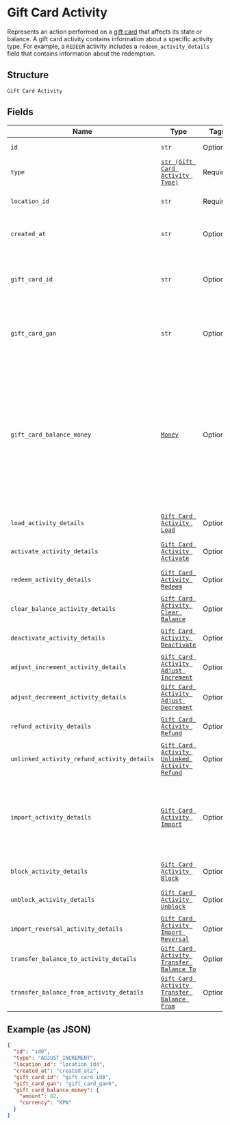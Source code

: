 
# Gift Card Activity

Represents an action performed on a [gift card](../../doc/models/gift-card.md) that affects its state or balance.
A gift card activity contains information about a specific activity type. For example, a `REDEEM` activity
includes a `redeem_activity_details` field that contains information about the redemption.

## Structure

`Gift Card Activity`

## Fields

| Name | Type | Tags | Description |
|  --- | --- | --- | --- |
| `id` | `str` | Optional | The Square-assigned ID of the gift card activity. |
| `type` | [`str (Gift Card Activity Type)`](../../doc/models/gift-card-activity-type.md) | Required | Indicates the type of [gift card activity](../../doc/models/gift-card-activity.md). |
| `location_id` | `str` | Required | The ID of the [business location](entity:Location) where the activity occurred. |
| `created_at` | `str` | Optional | The timestamp when the gift card activity was created, in RFC 3339 format. |
| `gift_card_id` | `str` | Optional | The gift card ID. When creating a gift card activity, `gift_card_id` is not required if<br>`gift_card_gan` is specified. |
| `gift_card_gan` | `str` | Optional | The gift card account number (GAN). When creating a gift card activity, `gift_card_gan`<br>is not required if `gift_card_id` is specified. |
| `gift_card_balance_money` | [`Money`](../../doc/models/money.md) | Optional | Represents an amount of money. `Money` fields can be signed or unsigned.<br>Fields that do not explicitly define whether they are signed or unsigned are<br>considered unsigned and can only hold positive amounts. For signed fields, the<br>sign of the value indicates the purpose of the money transfer. See<br>[Working with Monetary Amounts](https://developer.squareup.com/docs/build-basics/working-with-monetary-amounts)<br>for more information. |
| `load_activity_details` | [`Gift Card Activity Load`](../../doc/models/gift-card-activity-load.md) | Optional | Represents details about a `LOAD` [gift card activity type](../../doc/models/gift-card-activity-type.md). |
| `activate_activity_details` | [`Gift Card Activity Activate`](../../doc/models/gift-card-activity-activate.md) | Optional | Represents details about an `ACTIVATE` [gift card activity type](../../doc/models/gift-card-activity-type.md). |
| `redeem_activity_details` | [`Gift Card Activity Redeem`](../../doc/models/gift-card-activity-redeem.md) | Optional | Represents details about a `REDEEM` [gift card activity type](../../doc/models/gift-card-activity-type.md). |
| `clear_balance_activity_details` | [`Gift Card Activity Clear Balance`](../../doc/models/gift-card-activity-clear-balance.md) | Optional | Represents details about a `CLEAR_BALANCE` [gift card activity type](../../doc/models/gift-card-activity-type.md). |
| `deactivate_activity_details` | [`Gift Card Activity Deactivate`](../../doc/models/gift-card-activity-deactivate.md) | Optional | Represents details about a `DEACTIVATE` [gift card activity type](../../doc/models/gift-card-activity-type.md). |
| `adjust_increment_activity_details` | [`Gift Card Activity Adjust Increment`](../../doc/models/gift-card-activity-adjust-increment.md) | Optional | Represents details about an `ADJUST_INCREMENT` [gift card activity type](../../doc/models/gift-card-activity-type.md). |
| `adjust_decrement_activity_details` | [`Gift Card Activity Adjust Decrement`](../../doc/models/gift-card-activity-adjust-decrement.md) | Optional | Represents details about an `ADJUST_DECREMENT` [gift card activity type](../../doc/models/gift-card-activity-type.md). |
| `refund_activity_details` | [`Gift Card Activity Refund`](../../doc/models/gift-card-activity-refund.md) | Optional | Represents details about a `REFUND` [gift card activity type](../../doc/models/gift-card-activity-type.md). |
| `unlinked_activity_refund_activity_details` | [`Gift Card Activity Unlinked Activity Refund`](../../doc/models/gift-card-activity-unlinked-activity-refund.md) | Optional | Represents details about an `UNLINKED_ACTIVITY_REFUND` [gift card activity type](../../doc/models/gift-card-activity-type.md). |
| `import_activity_details` | [`Gift Card Activity Import`](../../doc/models/gift-card-activity-import.md) | Optional | Represents details about an `IMPORT` [gift card activity type](../../doc/models/gift-card-activity-type.md).<br>This activity type is used when Square imports a third-party gift card, in which case the<br>`gan_source` of the gift card is set to `OTHER`. |
| `block_activity_details` | [`Gift Card Activity Block`](../../doc/models/gift-card-activity-block.md) | Optional | Represents details about a `BLOCK` [gift card activity type](../../doc/models/gift-card-activity-type.md). |
| `unblock_activity_details` | [`Gift Card Activity Unblock`](../../doc/models/gift-card-activity-unblock.md) | Optional | Represents details about an `UNBLOCK` [gift card activity type](../../doc/models/gift-card-activity-type.md). |
| `import_reversal_activity_details` | [`Gift Card Activity Import Reversal`](../../doc/models/gift-card-activity-import-reversal.md) | Optional | Represents details about an `IMPORT_REVERSAL` [gift card activity type](../../doc/models/gift-card-activity-type.md). |
| `transfer_balance_to_activity_details` | [`Gift Card Activity Transfer Balance To`](../../doc/models/gift-card-activity-transfer-balance-to.md) | Optional | Represents details about a `TRANSFER_BALANCE_TO` [gift card activity type](../../doc/models/gift-card-activity-type.md). |
| `transfer_balance_from_activity_details` | [`Gift Card Activity Transfer Balance From`](../../doc/models/gift-card-activity-transfer-balance-from.md) | Optional | Represents details about a `TRANSFER_BALANCE_FROM` [gift card activity type](../../doc/models/gift-card-activity-type.md). |

## Example (as JSON)

```json
{
  "id": "id0",
  "type": "ADJUST_INCREMENT",
  "location_id": "location_id4",
  "created_at": "created_at2",
  "gift_card_id": "gift_card_id8",
  "gift_card_gan": "gift_card_gan6",
  "gift_card_balance_money": {
    "amount": 82,
    "currency": "KPW"
  }
}
```

